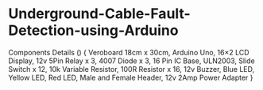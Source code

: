 # Underground-Cable-Fault-Detection-using-Arduino
Components Details () { Veroboard 18cm x 30cm, Arduino Uno, 16×2 LCD Display, 12v 5Pin Relay x 3, 4007 Diode x 3, 16 Pin IC Base, ULN2003, Slide Switch x 12, 10k Variable Resistor, 100R Resistor x 16, 12v Buzzer, Blue LED, Yellow LED, Red LED, Male and Female  Header, 12v 2Amp Power Adapter }
